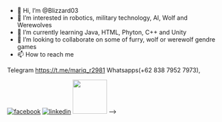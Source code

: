 - 👋 Hi, I’m @Blizzard03
- 👀 I’m interested in robotics, military technology, AI, Wolf and Werewolves
- 🌱 I’m currently learning Java, HTML, Phyton, C++ and Unity
- 💞️ I’m looking to collaborate on some of furry, wolf or werewolf gendre games
- 📫 How to reach me 
<!---
<a href="https://www.facebook.com/Ariq.Westernpack"><img src="https://cloud.githubusercontent.com/assets/17016297/18839836/0a06deb4-83d2-11e6-8078-1d0974af0f63.png" ></a><p>Facebook</p>

<a href="https://www.linkedin.com/in/muhamad-ariq-rasyid-72659512a/"><img src="https://cloud.githubusercontent.com/assets/17016297/18839848/0fc7e74e-83d2-11e6-8c6a-277fc9d6e067.png" ></a><p>Linkedin</p>

<a href="https://www.furaffinity.net/user/mariqblizzardwp03/"><img src="https://www.furaffinity.net/themes/beta/img/banners/fa_logo.png?v2"  width="80px" height="80px"></a><p>Fur Affinity</p>--->


[2]: https://www.linkedin.com/in/muhamad-ariq-rasyid-72659512a/
[1]: https://www.facebook.com/Ariq.Westernpack
[3]: https://www.furaffinity.net/user/mariqblizzardwp03/
 Telegram https://t.me/mariq_r2981
Whatsapps(+62 838 7952 7973),

<!---
Blizzard03/Blizzard03 is a ✨ special ✨ repository because its `README.md` (this file) appears on your GitHub profile.
You can click the Preview link to take a look at your changes.
--->

[![facebook](https://cloud.githubusercontent.com/assets/17016297/18839836/0a06deb4-83d2-11e6-8078-1d0974af0f63.png)][1]
[![linkedin](https://cloud.githubusercontent.com/assets/17016297/18839848/0fc7e74e-83d2-11e6-8c6a-277fc9d6e067.png)][2]
[<img src="https://www.furaffinity.net/themes/beta/img/banners/fa_logo.png?v2"  width="80px" height="80px">][3]
-->
